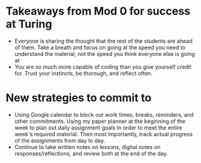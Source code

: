 # Takeaways from Mod 0 for success at Turing
* Everyone is sharing the thought that the rest of the students are ahead of them. Take a breath and focus on going at the speed you need to understand the material, not the speed you think everyone else is going at
* You are so much more capable of coding than you give yourself credit for. Trust your instincts, be thorough, and reflect often.


# New strategies to commit to
* Using Google calendar to block out work times, breaks, reminders, and other commitments. Using my paper planner at the beginning of the week to plan out daily assignment goals in order to meet the entire week's required material. Then most importantly, track actual progress of the assignments from day to day.
* Continue to take written notes on lessons, digital notes on responses/reflections, and review both at the end of the day.
